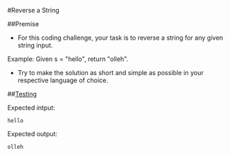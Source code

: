 #Reverse a String

##Premise

-	For this coding challenge, your task is to reverse a string for any given string input.

Example: Given s = "hello", return "olleh".

-	Try to make the solution as short and simple as possible in your respective language of choice.

##[Testing](#https://github.com/YearOfProgramming/2017Challenges/tree/testing#testing)

Expected intput:

    hello

Expected output:

    olleh

